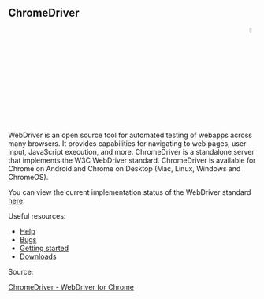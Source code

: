## ChromeDriver

<div align="right"> 
<img width="5%" height="5%" src="https://github.com/ikostan/ParaBankSeleniumAutomation/blob/master/images/chrome.png" hspace="10">
</div>

WebDriver is an open source tool for automated testing of webapps across many browsers. It provides capabilities for navigating to web pages, user input, JavaScript execution, and more.  ChromeDriver is a standalone server that implements the W3C WebDriver standard. ChromeDriver is available for Chrome on Android and Chrome on Desktop (Mac, Linux, Windows and ChromeOS).<br/>  

You can view the current implementation status of the WebDriver standard [here](https://chromium.googlesource.com/chromium/src/+/master/docs/chromedriver_status.md).<br/>

Useful resources:<br/>

- [Help](https://chromedriver.chromium.org/help)<br/>
- [Bugs](https://bugs.chromium.org/p/chromedriver/issues/list)<br/>
- [Getting started](https://chromedriver.chromium.org/getting-started)<br/>
- [Downloads](https://chromedriver.chromium.org/downloads)

Source:<br/>

[ChromeDriver - WebDriver for Chrome](https://chromedriver.chromium.org/home)
